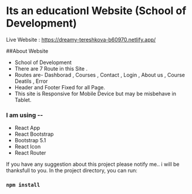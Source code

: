 # Its an educationl Website (School of Development)
Live Website : https://dreamy-tereshkova-b60970.netlify.app/

##About Website
- School of Development
- There are 7 Route in this Site . 
- Routes are- Dashborad , Courses , Contact , Login , About us , Course Deatils , Error 
- Header and Footer Fixed for all Page.
- This site is Responsive for Mobile Device but may be misbehave in Tablet.

### I am using --

- React App
- React Bootstrap
- Bootstrap 5.1
- React Icon
- React Router 

If you have any suggestion about this project please notify me.. i will be thanksfull to you.
In the project directory, you can run:
### `npm install`

